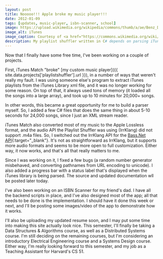 ```yaml
---
layout: post
title: Nooooo!!! Apple broke my music player!!!
date: 2012-01-09
tags: [updates, music-player, isbn-scanner, school]
image: https://upload.wikimedia.org/wikipedia/commons/thumb/a/ae/Benz_Darkness.png/256px-Benz_Darkness.png
image_alt: iTunes
image_caption: Courtesy of <a href="https://commons.wikimedia.org/wiki/File%3ABenz_Darkness.png" title="iTunes logo by Benz.darkness via Wikimedia Commons">Wikimedia Commons</a>
description: My playlist shuffler written in C# depends on parsing iTunes internal xml representation.  Apple changed the structure, breaking the parser, so I've had to adapt accordingly.
---
```


Now that I finally have some free time, I've been working on a couple of projects.

First, iTunes Match "broke" [my custom music player]({{ site.data.projects['playlistshuffler'].url }}), in a number of ways that weren't really my fault. I was using someone else's program to extract iTunes playlists from the iTunes Library xml file, and it was no longer working for some reason. On top of that, it always used tons of memory (it loaded all the songs into a large array), and took up to 10 minutes for 20,000+ songs.

In other words, this became a great opportunity for me to build a parser myself. So, I added a few C# files that does the same thing in about 5-10 seconds for 24,000 songs, since I just an XML stream reader.

<!--more-->

iTunes Match also converted most of my music to the Apple Lossless format, and the audio API the Playlist Shuffler was using (IrrKlang) did not support .m4a files. So, I switched out the IrrKlang API for the [Bass.Net API](http://www.un4seen.com/){:target="_blank"}. It's not as straightforward as IrrKlang, but it supports more audio formats and seems to be more open to full customization. Either way, it now works, and that's all that really matters to me.

Since I was working on it, I fixed a few bugs (a random number generator misbehaved, and converting pathnames from URL encoding to unicode). I also added a progress bar with a status label that's displayed when the iTunes library is being parsed. The source and updated documentation wll be posted later today.

I've also been working on an ISBN Scanner for my friend's dad. I have all the backend scripts in place, and I've also designed most of the app; all that needs to be done is the implementation. I should have it done this week or next, and I'll be posting some images/video of the app to demonstrate how it works.

I'll also be uploading my updated resume soon, and I may put some time into making this site actually look nice. This semester, I'll finally be taking a Data Structures & Algorithms course, as well as a Distributed Systems course. I'm still deciding on the remaining courses, but I'm considering an introductory Electrical Engineering course and a Systems Design course. Either way, I'm really looking forward to this semester, and my job as a Teaching Assistant for Harvard's CS 51.